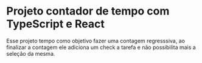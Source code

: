# Projeto contador de tempo com TypeScript e React

Esse projeto tempo como objetivo fazer uma contagem regresssiva, ao finalizar a contagem ele adiciona um check a tarefa e não possibilita mais a seleção da mesma.